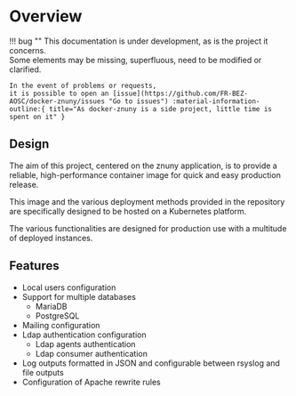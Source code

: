 # Overview


!!! bug ""
    This documentation is under development, as is the project it concerns.  
    Some elements may be missing, superfluous, need to be modified or clarified.  
    
    In the event of problems or requests, 
    it is possible to open an [issue](https://github.com/FR-BEZ-AOSC/docker-znuny/issues "Go to issues") :material-information-outline:{ title="As docker-znuny is a side project, little time is spent on it" }

## Design

The aim of this project, centered on the znuny application, is to provide a reliable, 
high-performance container image for quick and easy production release. 

This image and the various deployment methods provided in the repository are specifically 
designed to be hosted on a Kubernetes platform.

The various functionalities are designed for production use with a multitude of deployed instances.

## Features

* Local users configuration
* Support for multiple databases
    * MariaDB
    * PostgreSQL
* Mailing configuration
* Ldap authentication configuration
    * Ldap agents authentication
    * Ldap consumer authentication
* Log outputs formatted in JSON and configurable between rsyslog and file outputs
* Configuration of Apache rewrite rules
